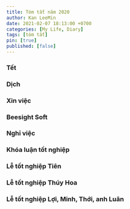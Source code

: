 ```yaml
---
title: Tóm tắt năm 2020
author: Kan LeeMin
date: 2021-02-07 18:13:00 +0700
categories: [My Life, Diary]
tags: [tóm tắt]
pin: [true]
published: [false]
---
```


### Tết

### Dịch

### Xin việc

### Beesight Soft

### Nghỉ việc

### Khóa luận tốt nghiệp

### Lễ tốt nghiệp Tiên

### Lễ tốt nghiệp Thúy Hoa

### Lễ tốt nghiệp Lợi, Minh, Thới, anh Luân

